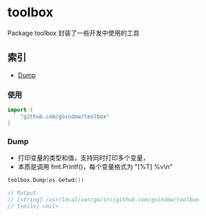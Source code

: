 # toolbox
Package toolbox 封装了一些开发中使用的工具

## 索引
- [Dump](#Dump)

### 使用
```go
import (
	"github.com/goindow/toolbox"
)
```

### Dump
- 打印变量的类型和值，支持同时打印多个变量，
- 本质是调用 fmt.Printf()，每个变量格式为 "[%T] %v\n"
```go
toolbox.Dump(os.Getwd())

// Output:
// [string] /usr/local/var/go/src/github.com/goindow/toolbox
// [<nil>] <nil>
```